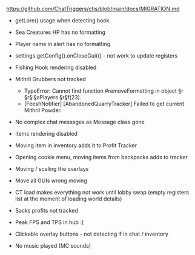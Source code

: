 https://github.com/ChatTriggers/ctjs/blob/main/docs/MIGRATION.md

- getLore() usage when detecting hook
- Sea Creatures HP has no formatting
- Player name in alert has no formatting
- settings.getConfig().onCloseGui(() - not work to update registers
- Fishing Hook rendering disabled
- Mithril Grubbers not tracked
  - TypeError: Cannot find function #removeFormatting in object §r         §r§l§aPlayers §r§f(23).
  - [FeeshNotifier] [AbandonedQuarryTracker] Failed to get current Mithril Powder.
- No complex chat messages as Message class gone
- Items rendering disabled
- Moving item in inventory adds it to Profit Tracker
- Opening cookie menu, moving items from backpacks adds to tracker

- Moving / scaling the overlays
- Move all GUIs wrong moving
- CT load makes everything not work until lobby swap (empty registers list at the moment of loading world details)
- Sacks profits not tracked
- Peak FPS and TPS in hub :(
- Clickable overlay buttons  - not detecting if in chat / inventory
- No music played (MC sounds)